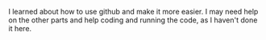 I learned about how to use github and make it more easier. I may need help on the other parts and help coding and running the code, as I haven't done it here.
